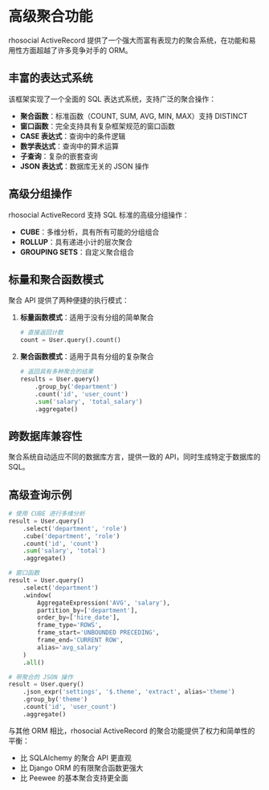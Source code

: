 # 高级聚合功能

rhosocial ActiveRecord 提供了一个强大而富有表现力的聚合系统，在功能和易用性方面超越了许多竞争对手的 ORM。

## 丰富的表达式系统

该框架实现了一个全面的 SQL 表达式系统，支持广泛的聚合操作：

- **聚合函数**：标准函数（COUNT, SUM, AVG, MIN, MAX）支持 DISTINCT
- **窗口函数**：完全支持具有复杂框架规范的窗口函数
- **CASE 表达式**：查询中的条件逻辑
- **数学表达式**：查询中的算术运算
- **子查询**：复杂的嵌套查询
- **JSON 表达式**：数据库无关的 JSON 操作

## 高级分组操作

rhosocial ActiveRecord 支持 SQL 标准的高级分组操作：

- **CUBE**：多维分析，具有所有可能的分组组合
- **ROLLUP**：具有递进小计的层次聚合
- **GROUPING SETS**：自定义聚合组合

## 标量和聚合函数模式

聚合 API 提供了两种便捷的执行模式：

1. **标量函数模式**：适用于没有分组的简单聚合
   ```python
   # 直接返回计数
   count = User.query().count()
   ```

2. **聚合函数模式**：适用于具有分组的复杂聚合
   ```python
   # 返回具有多种聚合的结果
   results = User.query()
       .group_by('department')
       .count('id', 'user_count')
       .sum('salary', 'total_salary')
       .aggregate()
   ```

## 跨数据库兼容性

聚合系统自动适应不同的数据库方言，提供一致的 API，同时生成特定于数据库的 SQL。

## 高级查询示例

```python
# 使用 CUBE 进行多维分析
result = User.query()
    .select('department', 'role')
    .cube('department', 'role')
    .count('id', 'count')
    .sum('salary', 'total')
    .aggregate()

# 窗口函数
result = User.query()
    .select('department')
    .window(
        AggregateExpression('AVG', 'salary'),
        partition_by=['department'],
        order_by=['hire_date'],
        frame_type='ROWS',
        frame_start='UNBOUNDED PRECEDING',
        frame_end='CURRENT ROW',
        alias='avg_salary'
    )
    .all()

# 带聚合的 JSON 操作
result = User.query()
    .json_expr('settings', '$.theme', 'extract', alias='theme')
    .group_by('theme')
    .count('id', 'user_count')
    .aggregate()
```

与其他 ORM 相比，rhosocial ActiveRecord 的聚合功能提供了权力和简单性的平衡：

- 比 SQLAlchemy 的聚合 API 更直观
- 比 Django ORM 的有限聚合函数更强大
- 比 Peewee 的基本聚合支持更全面
